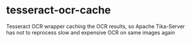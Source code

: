 # tesseract-ocr-cache
Tesseract OCR wrapper caching the OCR results, so Apache Tika-Server has not to reprocess slow and expensive OCR on same images again
